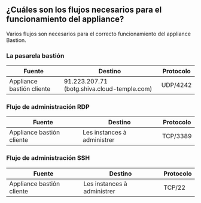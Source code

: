 ## ¿Cuáles son los flujos necesarios para el funcionamiento del appliance?

Varios flujos son necesarios para el correcto funcionamiento del appliance Bastion.

### La pasarela bastión
| Fuente | Destino                     | Protocolo |
| ------ | --------------------------- | --------- |
| Appliance bastión cliente | 91.223.207.71 (botg.shiva.cloud-temple.com) | UDP/4242  |

### Flujo de administración RDP
| Fuente | Destino                     | Protocolo |
| ------ | --------------------------- | --------- |
| Appliance bastión cliente | Les instances à administrer               | TCP/3389  |

### Flujo de administración SSH
| Fuente | Destino                     | Protocolo |
| ------ | --------------------------- | --------- |
| Appliance bastión cliente | Les instances à administrer               | TCP/22    |
